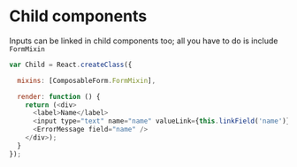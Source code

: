 # Child components

Inputs can be linked in child components too; all you have to do is include `FormMixin`

```js
var Child = React.createClass({

  mixins: [ComposableForm.FormMixin],

  render: function () {
    return (<div>
      <label>Name</label>
      <input type="text" name="name" valueLink={this.linkField('name')} />
      <ErrorMessage field="name" />
    </div>);
  }
});

```
